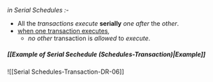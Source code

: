 *in Serial Schedules :-*
- All the *transactions execute* **serially** *one after* the *other*.
-  <u>when one transaction executes</u>,
	- *no* *other* transaction is *allowed* to *execute*.
##### *[[Example of Serial Sechedule (Schedules-Transaction)|Example]]*

![[Serial Schedules-Transaction-DR-06]]